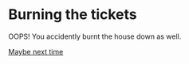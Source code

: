 # Burning the tickets
OOPS! You accidently burnt the house down as well.  

[Maybe next time](decline/home.md)